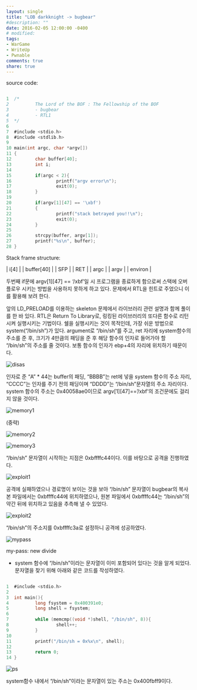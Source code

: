 ```yaml
---
layout: single
title: "LOB darkknight -> bugbear"
#description: ""
date: 2016-02-05 12:00:00 -0400
# modified: 
tags: 
- WarGame
- WriteUp
- Pwnable
comments: true
share: true
---
```


source code:

```c

1  /*
2          The Lord of the BOF : The Fellowship of the BOF
3          - bugbear
4          - RTL1
5  */
6  
7  #include <stdio.h>
8  #include <stdlib.h>
9  
10 main(int argc, char *argv[])
11 {
12         char buffer[40];
13         int i;
14 
15         if(argc < 2){
16                 printf("argv error\n");
17                 exit(0);
18         }
19 
20         if(argv[1][47] == '\xbf')
21         {
22                 printf("stack betrayed you!!\n");
23                 exit(0);
24         }
25 
26         strcpy(buffer, argv[1]);
27         printf("%s\n", buffer);
28 }

```

Stack frame structure:

| i[4] |
| buffer[40] |
| SFP |
| RET |
| argc |
| argv |
| environ |

두번째 if문에 argv[1][47] == ‘/xbf’일 시 프로그램을 종료하게 함으로써 스택에 오버플로우 시키는 방법을 사용하지 못하게 하고 있다. 문제에서 RTL을 힌트로 주었으니 이를 활용해 보려 한다.

앞의 LD_PRELOAD를 이용하는 skeleton 문제에서 라이브러리 관련 설명과 함께 풀이를 한 바 있다. RTL은 Return To Library로, 링킹된 라이브러리의 또다른 함수로 리턴시켜 실행시키는 기법이다. 쉘을 실행시키는 것이 목적인데, 가장 쉬운 방법으로 system(“/bin/sh”)가 있다. argument로 “/bin/sh”를 주고, ret 자리에 system함수의 주소를 준 후, 크기가 4만큼의 패딩을 준 후 해당 함수의 인자로 들어가야 할 “/bin/sh”의 주소를 줄 것이다. 보통 함수의 인자가 ebp+4의 자리에 위치하기 때문이다. 

![disas]({{site.url}}{{site.baseurl}}/assets/images/2016-02-05-LOB-13/0.png)

인자로 준 “A” * 44는 buffer의 패딩, “BBBB”는 ret에 넣을 system 함수의 주소 자리, “CCCC”는 인자를 주기 전의 패딩이며 “DDDD”는 “/bin/sh”문자열의 주소 자리이다. system 함수의 주소는 0x40058ae0이므로 argv[1][47]==’/xbf’의 조건문에도 걸리지 않을 것이다.

![memory1]({{site.url}}{{site.baseurl}}/assets/images/2016-02-05-LOB-13/1.png)

(중략)

![memory2]({{site.url}}{{site.baseurl}}/assets/images/2016-02-05-LOB-13/2.png)

![memory3]({{site.url}}{{site.baseurl}}/assets/images/2016-02-05-LOB-13/3.png)

“/bin/sh” 문자열이 시작하는 지점은 0xbffffc44이다. 이를 바탕으로 공격을 진행하였다.

![exploit1]({{site.url}}{{site.baseurl}}/assets/images/2016-02-05-LOB-13/4.png)

공격에 실패하였으나 경로명이 보이는 것을 보아 “/bin/sh” 문자열이 bugbear의 복사본 파일에서는 0xbffffc44에 위치하였으나, 원본 파일에서 0xbffffc44는 “/bin/sh”의 약간 뒤에 위치하고 있음을 추측해 낼 수 있었다.

![exploit2]({{site.url}}{{site.baseurl}}/assets/images/2016-02-05-LOB-13/5.png)

“/bin/sh”의 주소지를 0xbffffc3a로 설정하니 공격에 성공하였다.

![mypass]({{site.url}}{{site.baseurl}}/assets/images/2016-02-05-LOB-13/6.png)


my-pass: new divide


+ system 함수에 “/bin/sh”이라는 문자열이 이미 포함되어 있다는 것을 알게 되었다.
 문자열을 찾기 위해 아래와 같은 코드를 작성하였다.

```c

1  #include <stdio.h>
2  
3  int main(){
4          long fsystem = 0x400391e0;
5          long shell = fsystem;
6  
7          while (memcmp((void *)shell, "/bin/sh", 8)){
8                  shell++;
9          }
10 
11         printf("/bin/sh = 0x%x\n", shell);
12 
13         return 0;
14 }

```

![ps]({{site.url}}{{site.baseurl}}/assets/images/2016-02-05-LOB-13/7.png)


system함수 내에서 “/bin/sh”이라는 문자열이 있는 주소는 0x400fbff9이다.

